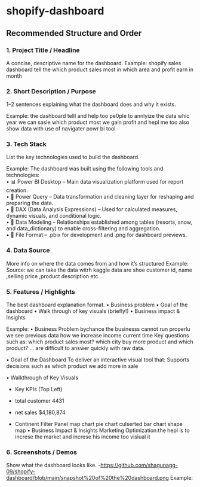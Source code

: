 # shopify-dashboard
## Recommended Structure and Order
### 1.	Project Title / Headline
A concise, descriptive name for the dashboard.
Example: 
shopify sales dashboard  tell the which product sales  most in which area and profit earn in month 
### 2.	Short Description / Purpose
1–2 sentences explaining what the dashboard does and why it exists.

Example: 
the dashboard telll and help too pe0ple to annlyize the data whic year we can sasle which product most we gain profit and hepl me too also show data with use of navigater powr bi tool
### 3.	Tech Stack
List the key technologies used to build the dashboard.

Example:
The dashboard was built using the following tools and technologies:<br>
•	📊 Power BI Desktop – Main data visualization platform used for report creation.<br>
•	📂 Power Query – Data transformation and cleaning layer for reshaping and preparing the data.<br>
•	🧠 DAX (Data Analysis Expressions) – Used for calculated measures, dynamic visuals, and conditional logic.<br>
•	📝 Data Modeling – Relationships established among tables (resorts, snow, and data_dictionary) to enable cross-filtering and aggregation.<br>
•	📁 File Format – .pbix for development and .png for dashboard previews.

### 4.	Data Source
More info on where the data comes from and how it’s structured
Example:
Source: we can take the data witrh kaggle
data are shoe customer id, name  ,selling price ,product description etc.


### 5.	Features / Highlights
The best dashboard explanation format. 
•	Business problem
•	Goal of the dashboard
•	Walk through of key visuals (briefly!)
•	Business impact & Insights

Example:
•	Business Problem
bychance the businesss cannot run properlu we see previous data  how we increase income current time
Key questions such as:
which product sales most?
which city buy more product and which product?
… are difficult to answer quickly with raw data.

•	Goal of the Dashboard
To deliver an interactive visual tool that:
Supports decisions such as which product we add more in sale

•	Walkthrough of Key Visuals
-	Key KPIs (Top Left)
-	total customer 4431
-	net sales $4,180,874

-	Continent Filter Panel
map chart
pie chart
culserted bar chart
  shape map
•	Business Impact & Insights
Marketing Optimization:the hepl is to increse the market and increse his income too visiual it



### 6.	Screenshots / Demos
Show what the dashboard looks like. -https://github.com/shagunagg-09/shopify-dashboard/blob/main/snapshot%20of%20the%20dashboard.png
Example: 
